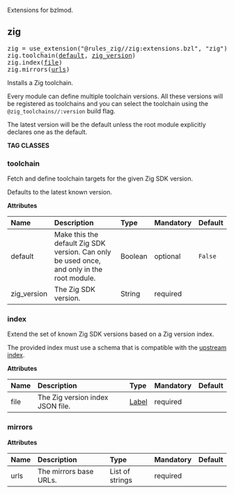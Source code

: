 <!-- Generated with Stardoc: http://skydoc.bazel.build -->

Extensions for bzlmod.

<a id="zig"></a>

## zig

<pre>
zig = use_extension("@rules_zig//zig:extensions.bzl", "zig")
zig.toolchain(<a href="#zig.toolchain-default">default</a>, <a href="#zig.toolchain-zig_version">zig_version</a>)
zig.index(<a href="#zig.index-file">file</a>)
zig.mirrors(<a href="#zig.mirrors-urls">urls</a>)
</pre>

Installs a Zig toolchain.

Every module can define multiple toolchain versions. All these versions will be
registered as toolchains and you can select the toolchain using the
`@zig_toolchains//:version` build flag.

The latest version will be the default unless the root module explicitly
declares one as the default.


**TAG CLASSES**

<a id="zig.toolchain"></a>

### toolchain

Fetch and define toolchain targets for the given Zig SDK version.

Defaults to the latest known version.

**Attributes**

| Name  | Description | Type | Mandatory | Default |
| :------------- | :------------- | :------------- | :------------- | :------------- |
| <a id="zig.toolchain-default"></a>default |  Make this the default Zig SDK version. Can only be used once, and only in the root module.   | Boolean | optional |  `False`  |
| <a id="zig.toolchain-zig_version"></a>zig_version |  The Zig SDK version.   | String | required |  |

<a id="zig.index"></a>

### index

Extend the set of known Zig SDK versions based on a Zig version index.

The provided index must use a schema that is compatible with the [upstream index].

[upstream index]: https://ziglang.org/download/index.json

**Attributes**

| Name  | Description | Type | Mandatory | Default |
| :------------- | :------------- | :------------- | :------------- | :------------- |
| <a id="zig.index-file"></a>file |  The Zig version index JSON file.   | <a href="https://bazel.build/concepts/labels">Label</a> | required |  |

<a id="zig.mirrors"></a>

### mirrors

**Attributes**

| Name  | Description | Type | Mandatory | Default |
| :------------- | :------------- | :------------- | :------------- | :------------- |
| <a id="zig.mirrors-urls"></a>urls |  The mirrors base URLs.   | List of strings | required |  |


